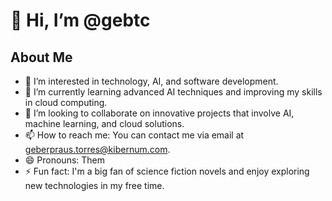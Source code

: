 # 👋 Hi, I’m @gebtc

## About Me

- 👀 I’m interested in technology, AI, and software development.
- 🌱 I’m currently learning advanced AI techniques and improving my skills in cloud computing.
- 💞️ I’m looking to collaborate on innovative projects that involve AI, machine learning, and cloud solutions.
- 📫 How to reach me: You can contact me via email at [geberpraus.torres@kibernum.com](mailto:geberpraus.torres@kibernum.com).
- 😄 Pronouns: Them
- ⚡ Fun fact: I'm a big fan of science fiction novels and enjoy exploring new technologies in my free time.

<!---
gebtc/gebtc is a ✨ special ✨ repository because its `README.md` (this file) appears on your GitHub profile.
You can click the Preview link to take a look at your changes.
--->
